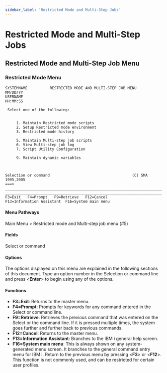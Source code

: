 ```yaml
---
sidebar_label: 'Restricted Mode and Multi-Step Jobs'
---
```

# Restricted Mode and Multi-Step Jobs

## Restricted Mode and Multi-Step Job Menu

### Restricted Mode Menu
```
SYSTEMNAME          RESTRICTED MODE AND MULTI-STEP JOB MENU           MM/DD/YY 
USERNAME                                                              HH:MM:SS 
                                                                               
 Select one of the following:                                                  
                                                                               
                                                                               
     1. Maintain Restricted mode scripts                                       
     2. Setup Restricted mode environment                                      
     3. Restricted mode history                                                
                                                                               
     5. Maintain Multi-step job scripts                                        
     6. View Multi-step job log                                                
     7. Script Utility Configuration                                           
                                                                               
     9. Maintain dynamic variables                                             
                                                                               
                                                                               
                                                                               
Selection or command                                     (C) SMA 1995,2005     
===> _________________________________________________________________________
___________________________________________________________________________
F3=Exit   F4=Prompt   F9=Retrieve   F12=Cancel                                 
F13=Information Assistant  F16=System main menu                                
```

#### Menu Pathways

Main Menu > Restricted mode and Multi-step job menu (#5)

#### Fields

Select or command

#### Options

The options displayed on this menu are explained in the following sections of this document. Type an option number in the Selection or command line and press <**Enter**> to begin using any of the options. 

#### Functions

- **F3=Exit**: Returns to the master menu.
- **F4=Prompt**: Prompts for keywords for any command entered in the Select or command line.
- **F9=Retrieve**: Retrieves the previous command that was entered on the Select or the command line. If it is pressed multiple times, the system goes further and further back to previous commands.
- **F12=Cancel**: Returns to the master menu.
- **F13=Information Assistant**: Branches to the IBM i general help screen.
- **F16=System main menu**: This is always shown on any system-generated menu screen. It branches to the general command entry menu for IBM i. Return to the previous menu by pressing <**F3**> or <**F12**>. This function is not commonly used, and can be restricted for certain user profiles.
